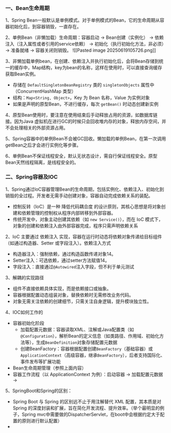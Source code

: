 ### 一、Bean生命周期

1、Spring Bean一般默认是单例模式。对于单例模式的Bean，它的生命周期从容器初始化后，到容器销毁，一直存在。

2、单例Bean（非懒加载）生命周期：容器启动 -> Bean创建（实例化） -> 依赖注入（注入属性或者引用的service依赖） -> 初始化（执行初始化方法，非必须） -> 准备就绪 -> 容器关闭则销毁。
![[Pasted image 20250619105726.png]]

3、非懒加载单例bean，在创建、依赖注入并执行初始化后，会将Bean存储到统一的缓存中，Map结构，key为bean的名称，这样在使用时，可以直接查询缓存获取Bean实例。
- 存储在 `DefaultSingletonBeanRegistry` 类的 `singletonObjects` 属性中（ConcurrentHashMap 类型）
- 结构：`Map<String, Object>`，Key 为 Bean 名称，Value 为实例对象
- 如果是声明的原型Bean，不进行缓存，每次 `getBean()` 时动态创建新实例

4、原型Bean使用时，要注意在使用结束后手动释放占用的资源，如数据库链接。因为Java 虚拟机在进行GC的时候只会回收堆内存的对象，释放内存空间，并不会处理相关的外部资源占用。

5、Spring容器中的单例Bean不会被GC回收。懒加载的单例Bean，在第一次调用getBean之后才会进行实例化等步骤。

6、单例Bean不保证线程安全，默认无状态设计，需自行保证线程安全。原型Bean天然线程隔离，是线程安全的。

### 二、Spring容器及IOC

1、Spring通过IoC容器管理Bean的生命周期，包括实例化、依赖注入、初始化到销毁的全过程。开发者无需手动创建对象，容器自动完成依赖关系的装配。
- 控制反转（IoC）是一种‌ 降低代码耦合度‌ 的设计原则，其核心思想是将对象创建和依赖管理的控制权从程序内部转移到外部容器。
- 传统开发中，对象主动创建其依赖（如 `new Service()`），而在 IoC 模式下，对象的创建和依赖注入由外部容器完成，程序只需声明依赖关系

2、‌IoC 主要通过 ‌依赖注入 实现，容器在运行时动态将依赖对象传递给目标组件（如通过构造器、Setter 或字段注入）。依赖注入方式‌
- ‌构造器注入：强制依赖，通过构造函数传递对象14。
- ‌Setter注入：可选依赖，通过setter方法赋值14。
- ‌字段注入‌：直接通过`@Autowired`注入字段，但不利于单元测试

3、‌解耦的实现路径‌
- 组件‌不直接依赖具体实现，而是依赖接口或抽象。
- 容器根据配置‌动态组装对象‌，替换依赖时无需修改业务代码。
- 对象无需关注依赖的创建细节，只需关注自身逻辑，提升模块独立性。

4、IOC如何工作的
- 容器初始化阶段
	- 加载配置元数据：容器读取XML、注解或Java配置类（如`@Configuration`），解析Bean的定义信息（如类路径、作用域、初始化方法等），生成`BeanDefinition`对象存储配置元数据
	- 创建BeanFactory：容器根据配置创建`BeanFactory`（基础容器）或`ApplicationContext`（高级容器，继承`BeanFactory`），后者支持国际化、事件发布等扩展功能
- Bean生命周期管理（参照上面内容）
- 容器工作流程（以 ApplicationContext 为例）：启动容器 -> 加载配置元数据 -> 

5、SpringBoot和Spring的区别：
- Spring Boot 与 Spring 的区别远不止于用注解替代 XML 配置，其本质是‌对 Spring 的深度封装和扩展‌，旨在简化开发流程、提升效率。（举个最明显的例子，Spring mvc中需要做的DispatcherServlet，在boot中会根据约定大于配置的原则进行默认配置）
- 